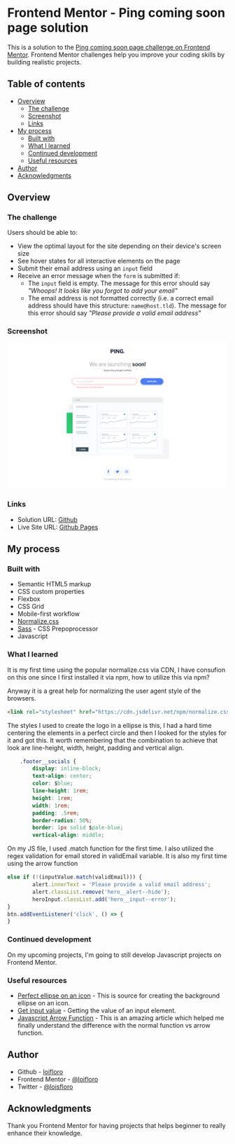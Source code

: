 # Frontend Mentor - Ping coming soon page solution

This is a solution to the [Ping coming soon page challenge on Frontend Mentor](https://www.frontendmentor.io/challenges/ping-single-column-coming-soon-page-5cadd051fec04111f7b848da). Frontend Mentor challenges help you improve your coding skills by building realistic projects. 

## Table of contents

- [Overview](#overview)
  - [The challenge](#the-challenge)
  - [Screenshot](#screenshot)
  - [Links](#links)
- [My process](#my-process)
  - [Built with](#built-with)
  - [What I learned](#what-i-learned)
  - [Continued development](#continued-development)
  - [Useful resources](#useful-resources)
- [Author](#author)
- [Acknowledgments](#acknowledgments)


## Overview

### The challenge

Users should be able to:

- View the optimal layout for the site depending on their device's screen size
- See hover states for all interactive elements on the page
- Submit their email address using an `input` field
- Receive an error message when the `form` is submitted if:
	- The `input` field is empty. The message for this error should say *"Whoops! It looks like you forgot to add your email"*
	- The email address is not formatted correctly (i.e. a correct email address should have this structure: `name@host.tld`). The message for this error should say *"Please provide a valid email address"*

### Screenshot

![](./screenshot.jpg)


### Links

- Solution URL: [Github](https://github.com/loifloro/ping-coming-soon-page)
- Live Site URL: [Github Pages](https://loifloro.github.io/ping-coming-soon-page/dist/)

## My process

### Built with

- Semantic HTML5 markup
- CSS custom properties
- Flexbox
- CSS Grid
- Mobile-first workflow
- [Normalize.css](https://necolas.github.io/normalize.css/)
- [Sass](https://sass-lang.com/) - CSS Prepoprocessor
- Javascript


### What I learned

It is my first time using the popular normalize.css via CDN, I have consufion on this one since I first installed it via npm, how to utilize this via npm? 

Anyway it is a great help for normalizing the user agent style of the browsers. 
```html
<link rel="stylesheet" href="https://cdn.jsdelivr.net/npm/normalize.css@8.0.1/normalize.css">

```

The styles I used to create the logo in a ellipse is this, I had a hard time centering the elements in a perfect circle and then I looked for the styles for it and got this. It worth remembering that the combination to achieve that look are line-height, width, height, padding and vertical align. 
```css
    .footer__socials {
        display: inline-block;
        text-align: center;
        color: $blue;
        line-height: 1rem;
        height: 1rem;
        width: 1rem;
        padding: .5rem;
        border-radius: 50%;
        border: 1px solid $pale-blue;
        vertical-align: middle;
```
On my JS file, I used .match function for the first time. I also utilized the regex validation for email stored in validEmail variable. It is also my first time using the arrow function
```js
else if (!(inputValue.match(validEmail))) {
        alert.innerText = 'Please provide a valid email address';
        alert.classList.remove('hero__alert--hide');
        heroInput.classList.add('hero__input--error');
}
btn.addEventListener('click', () => {
}
```


### Continued development

On my upcoming projects, I'm going to still develop Javascript projects on Frontend Mentor. 

### Useful resources

- [Perfect ellipse on an icon](https://markheath.net/post/font-awesome-circle-background) - This is source for creating the background ellipse on an icon. 
- [Get input value](https://www.delftstack.com/howto/javascript/javascript-get-input-value/) - Getting the value of an input element. 
- [Javascript Arrow Function](https://www.youtube.com/watch?v=h33Srr5J9nY) - This is an amazing article which helped me finally understand the difference with the normal function vs arrow function.

## Author

- Github - [loifloro](https://github.com/loifloro/)
- Frontend Mentor - [@loifloro](https://www.frontendmentor.io/profile/loifloro)
- Twitter - [@loisfloro](https://www.twitter.com/yourusername)

## Acknowledgments

Thank you Frontend Mentor for having projects that helps beginner to really enhance their knowledge.

